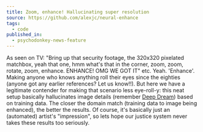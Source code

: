 ```yaml
---
title: Zoom, enhance! Hallucinating super resolution
source: https://github.com/alexjc/neural-enhance
tags:
  - code
published_in:
  - psychodonkey-news-feature
---
```


As seen on TV: "Bring up that security footage, the 320x320 pixelated matchbox, yeah that one, hmm what's that in the corner, zoom, zoom, rotate, zoom, enhance. ENHANCE! OMG WE GOT IT" etc. Yeah. 'Enhance'. Making anyone who knows anything roll their eyes since the eighties (anyone got any earlier references? Let us know!!). But here we have a legitimate contender for making that scenario less eye-roll-y: this neat setup basically hallucinates image details (remember [Deep Dream](https://research.googleblog.com/2015/06/inceptionism-going-deeper-into-neural.html)) based on training data. The closer the domain match (training data to image being enhanced), the better the results. Of course, it's basically just an (automated) artist's "impression", so lets hope our justice system never takes these results too seriously.
